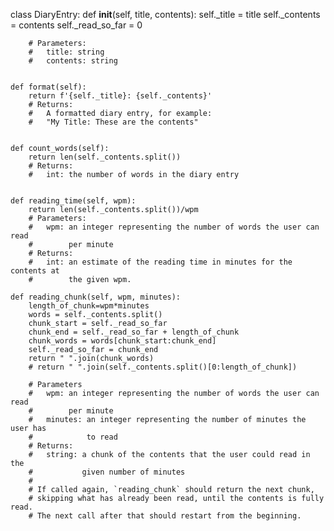 class DiaryEntry:
    def __init__(self, title, contents):
        self._title = title
        self._contents = contents
        self._read_so_far = 0

        # Parameters:
        #   title: string
        #   contents: string
        

    def format(self):
        return f'{self._title}: {self._contents}'
        # Returns:
        #   A formatted diary entry, for example:
        #   "My Title: These are the contents"
        

    def count_words(self):
        return len(self._contents.split())
        # Returns:
        #   int: the number of words in the diary entry
        

    def reading_time(self, wpm):
        return len(self._contents.split())/wpm
        # Parameters:
        #   wpm: an integer representing the number of words the user can read 
        #        per minute
        # Returns:
        #   int: an estimate of the reading time in minutes for the contents at
        #        the given wpm.

    def reading_chunk(self, wpm, minutes):
        length_of_chunk=wpm*minutes
        words = self._contents.split()
        chunk_start = self._read_so_far
        chunk_end = self._read_so_far + length_of_chunk
        chunk_words = words[chunk_start:chunk_end]
        self._read_so_far = chunk_end
        return " ".join(chunk_words)
        # return " ".join(self._contents.split()[0:length_of_chunk])

        # Parameters
        #   wpm: an integer representing the number of words the user can read
        #        per minute
        #   minutes: an integer representing the number of minutes the user has
        #            to read
        # Returns:
        #   string: a chunk of the contents that the user could read in the
        #           given number of minutes
        #
        # If called again, `reading_chunk` should return the next chunk,
        # skipping what has already been read, until the contents is fully read.
        # The next call after that should restart from the beginning.
        